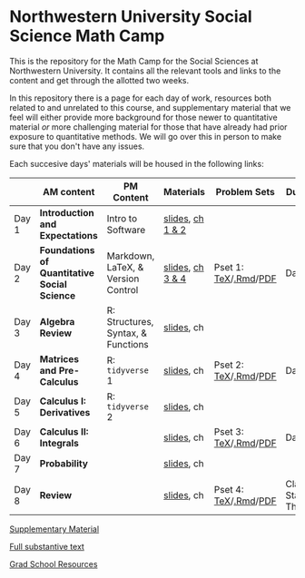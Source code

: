 # Northwestern University Social Science Math Camp
This is the repository for the Math Camp for the Social Sciences at Northwestern University. It contains all the relevant tools and links to the content and get through the allotted two weeks.

In this repository there is a page for each day of work, resources both related to and unrelated to this course, and supplementary material that we feel will either provide more background for those newer to quantitative material *or* more challenging material for those that have already had prior exposure to quantitative methods. We will go over this in person to make sure that you don't have any issues. 

Each succesive days' materials will be housed in the following links: 


| | AM content            | PM Content        |  Materials | Problem Sets | Due date      |
|---| -------------         | -------------     | ------------- | ------------- | ------------- |
Day 1 | **Introduction and Expectations** | Intro to Software | [slides](slides/day1-intro.pdf), [ch 1 & 2]()| | 
Day 2 | **Foundations of Quantitative Social Science** | Markdown, LaTeX, & Version Control  | [slides](slides/day2-am.pdf), [ch 3 & 4]()| Pset 1: [TeX](updated-pset-1.tex)/[.Rmd](updated-pset-1-RMD.Rmd)/[PDF](updated-pset-1.pdf)|Day 4| 
Day 3 | **Algebra Review** | R: Structures, Syntax, & Functions | [slides](slides/day3-am.pdf), ch       ||
Day 4 | **Matrices and Pre-Calculus** | R: `tidyverse` 1     | [slides](slides/day4-am.pdf), ch  | Pset 2: [TeX](updated-pset-2.tex)/[.Rmd](updated-pset-2-RMD.Rmd)/[PDF](updated-pset-2.pdf)| Day 6|
Day 5 | **Calculus I: Derivatives**  | R: `tidyverse` 2  | [slides](slides/day5-am.pdf), ch  || 
Day 6 | **Calculus II: Integrals** |  | [slides](slides/day6-am.pdf), ch | Pset 3: [TeX](updated-pset-3.tex)/[.Rmd](updated-pset-3-RMD.Rmd)/[PDF](updated-pset-3.pdf)| Day 8 |
Day 7 | **Probability**  |  | [slides](slides/day7-am.pdf), ch ||
Day 8| **Review** | | [slides](slides/day8-am.pdf), ch | Pset 4: [TeX](updated-pset-4.tex)/[.Rmd](updated-pset-4-RMD.Rmd)/[PDF](updated-pset-4.pdf)| Class Start Thursday|

[Supplementary Material](supplementary_material/README.md) 

[Full substantive text]()

[Grad School Resources](resources/README.md)
